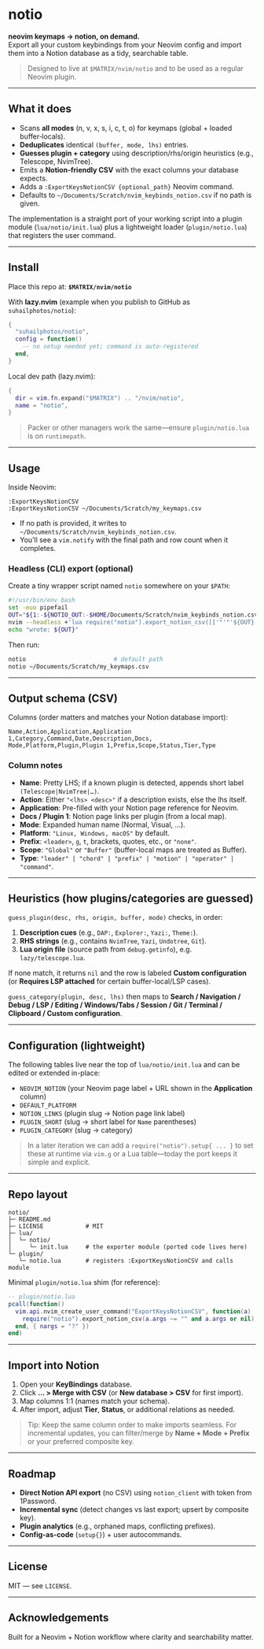 # notio

**neovim keymaps → notion, on demand.**  
Export all your custom keybindings from your Neovim config and import them into a Notion database as a tidy, searchable table.

> Designed to live at `$MATRIX/nvim/notio` and to be used as a regular Neovim plugin.

---

## What it does

- Scans **all modes** (n, v, x, s, i, c, t, o) for keymaps (global + loaded buffer‑locals).
- **Deduplicates** identical `(buffer, mode, lhs)` entries.
- **Guesses plugin + category** using description/rhs/origin heuristics (e.g., Telescope, NvimTree).
- Emits a **Notion‑friendly CSV** with the exact columns your database expects.
- Adds a `:ExportKeysNotionCSV {optional_path}` Neovim command.
- Defaults to `~/Documents/Scratch/nvim_keybinds_notion.csv` if no path is given.

The implementation is a straight port of your working script into a plugin module (`lua/notio/init.lua`) plus a lightweight loader (`plugin/notio.lua`) that registers the user command.

---

## Install

Place this repo at: **`$MATRIX/nvim/notio`**

With **lazy.nvim** (example when you publish to GitHub as `suhailphotos/notio`):

```lua
{
  "suhailphotos/notio",
  config = function()
    -- no setup needed yet; command is auto-registered
  end,
}
```

Local dev path (lazy.nvim):

```lua
{
  dir = vim.fn.expand("$MATRIX") .. "/nvim/notio",
  name = "notio",
}
```

> Packer or other managers work the same—ensure `plugin/notio.lua` is on `runtimepath`.

---

## Usage

Inside Neovim:

```vim
:ExportKeysNotionCSV
:ExportKeysNotionCSV ~/Documents/Scratch/my_keymaps.csv
```

- If no path is provided, it writes to `~/Documents/Scratch/nvim_keybinds_notion.csv`.
- You’ll see a `vim.notify` with the final path and row count when it completes.

### Headless (CLI) export (optional)

Create a tiny wrapper script named `notio` somewhere on your `$PATH`:

```bash
#!/usr/bin/env bash
set -euo pipefail
OUT="${1:-${NOTIO_OUT:-$HOME/Documents/Scratch/nvim_keybinds_notion.csv}}"
nvim --headless +'lua require("notio").export_notion_csv([['"'"'${OUT}'"'"']])' +qa
echo "wrote: ${OUT}"
```

Then run:
```bash
notio                         # default path
notio ~/Documents/Scratch/my_keymaps.csv
```

---

## Output schema (CSV)

Columns (order matters and matches your Notion database import):

```
Name,Action,Application,Application 1,Category,Command,Date,Description,Docs,
Mode,Platform,Plugin,Plugin 1,Prefix,Scope,Status,Tier,Type
```

### Column notes

- **Name**: Pretty LHS; if a known plugin is detected, appends short label `(Telescope|NvimTree|…)`.
- **Action**: Either `"<lhs> <desc>"` if a description exists, else the lhs itself.
- **Application**: Pre-filled with your Notion page reference for Neovim.
- **Docs / Plugin 1**: Notion page links per plugin (from a local map).
- **Mode**: Expanded human name (Normal, Visual, …).
- **Platform**: `"Linux, Windows, macOS"` by default.
- **Prefix**: `<leader>`, `g`, `t`, brackets, quotes, etc., or `"none"`.
- **Scope**: `"Global"` or `"Buffer"` (buffer-local maps are treated as Buffer).
- **Type**: `"leader" | "chord" | "prefix" | "motion" | "operator" | "command"`.

---

## Heuristics (how plugins/categories are guessed)

`guess_plugin(desc, rhs, origin, buffer, mode)` checks, in order:

1. **Description cues** (e.g., `DAP:`, `Explorer:`, `Yazi:`, `Theme:`).
2. **RHS strings** (e.g., contains `NvimTree`, `Yazi`, `Undotree`, `Git`).
3. **Lua origin file** (source path from `debug.getinfo`), e.g. `lazy/telescope.lua`.

If none match, it returns `nil` and the row is labeled **Custom configuration** (or **Requires LSP attached** for certain buffer-local/LSP cases).

`guess_category(plugin, desc, lhs)` then maps to **Search / Navigation / Debug / LSP / Editing / Windows/Tabs / Session / Git / Terminal / Clipboard / Custom configuration**.

---

## Configuration (lightweight)

The following tables live near the top of `lua/notio/init.lua` and can be edited or extended in-place:

- `NEOVIM_NOTION` (your Neovim page label + URL shown in the **Application** column)
- `DEFAULT_PLATFORM`
- `NOTION_LINKS` (plugin slug → Notion page link label)
- `PLUGIN_SHORT` (slug → short label for `Name` parentheses)
- `PLUGIN_CATEGORY` (slug → category)

> In a later iteration we can add a `require("notio").setup{ ... }` to set these at runtime via `vim.g` or a Lua table—today the port keeps it simple and explicit.

---

## Repo layout

```
notio/
├─ README.md
├─ LICENSE            # MIT
├─ lua/
│  └─ notio/
│     └─ init.lua     # the exporter module (ported code lives here)
└─ plugin/
   └─ notio.lua       # registers :ExportKeysNotionCSV and calls module
```

Minimal `plugin/notio.lua` shim (for reference):

```lua
-- plugin/notio.lua
pcall(function()
  vim.api.nvim_create_user_command("ExportKeysNotionCSV", function(a)
    require("notio").export_notion_csv(a.args ~= "" and a.args or nil)
  end, { nargs = "?" })
end)
```

---

## Import into Notion

1. Open your **KeyBindings** database.
2. Click **… > Merge with CSV** (or **New database > CSV** for first import).
3. Map columns 1:1 (names match your schema).
4. After import, adjust **Tier**, **Status**, or additional relations as needed.

> Tip: Keep the same column order to make imports seamless. For incremental updates, you can filter/merge by **Name + Mode + Prefix** or your preferred composite key.

---

## Roadmap

- **Direct Notion API export** (no CSV) using `notion_client` with token from 1Password.
- **Incremental sync** (detect changes vs last export; upsert by composite key).
- **Plugin analytics** (e.g., orphaned maps, conflicting prefixes).
- **Config-as-code** (`setup{}`) + user autocommands.

---

## License

MIT — see `LICENSE`.

---

## Acknowledgements

Built for a Neovim + Notion workflow where clarity and searchability matter.
